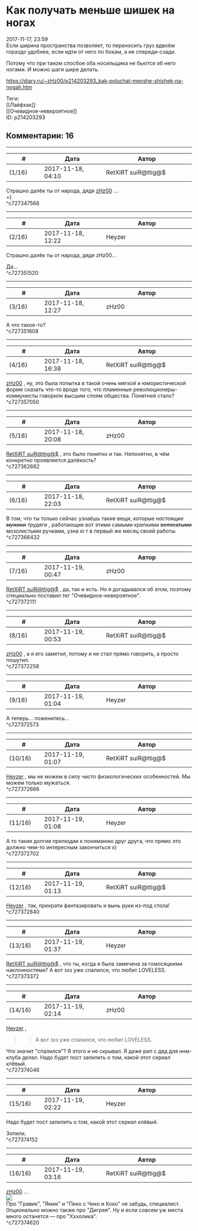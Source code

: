 Как получать меньше шишек на ногах
==================================

  
2017-11-17, 23:59  
 Если ширина пространства позволяет, то переносить груз вдвоём гораздо удобнее, если идти от него по бокам, а не спереди-сзади.   
   
 Потому что при таком спосбое оба носильщика не бьются об него ногами. И можно шаги шире делать.   
  
<https://diary.ru/~zHz00/p214203293_kak-poluchat-menshe-shishek-na-nogah.htm>  
  
Теги:  
[[Лайфхак]]  
[[Очевидное-невероятное]]  
ID: p214203293  


Комментарии: 16
---------------

  


---



|         #         |              Дата              |                     Автор                     |           ID           |
| --- | --- | --- | --- |
| (1/16) | 2017-11-18, 04:10 | RetXiRT suiR@ttig@$ | c727347568 |

  
  Страшно далёк ты от народа, дядя  [zHz00](https://zHz00.diary.ru "Untitled")  …   
  +)     
 ^c727347568

---



|         #         |              Дата              |                     Автор                     |           ID           |
| --- | --- | --- | --- |
| (2/16) | 2017-11-18, 12:22 | Heyzer | c727351520 |

  
  Страшно далёк ты от народа, дядя zHz00…    
   
 Да...   
 ^c727351520

---



|         #         |              Дата              |                     Автор                     |           ID           |
| --- | --- | --- | --- |
| (3/16) | 2017-11-18, 12:27 | zHz00 | c727351608 |

  
 А что такое-то?   
 ^c727351608

---



|         #         |              Дата              |                     Автор                     |           ID           |
| --- | --- | --- | --- |
| (4/16) | 2017-11-18, 16:38 | RetXiRT suiR@ttig@$ | c727357050 |

  
   [zHz00](https://zHz00.diary.ru "Untitled")  , ну, это была попытка в такой очень мягкой и юмористической форме сказать что-то вроде того, что пламенные революционеры-коммунисты говорили высшим слоям общества. Понятней стало?    
 ^c727357050

---



|         #         |              Дата              |                     Автор                     |           ID           |
| --- | --- | --- | --- |
| (5/16) | 2017-11-18, 20:08 | zHz00 | c727362682 |

  
  [RetXiRT suiR@ttig@$](http://Hellspawn.diary.ru "Горчичник")  , это было понятно и так. Непонятно, в чём конкретно проявляется далёкость?   
 ^c727362682

---



|         #         |              Дата              |                     Автор                     |           ID           |
| --- | --- | --- | --- |
| (6/16) | 2017-11-18, 22:03 | RetXiRT suiR@ttig@$ | c727366432 |

  
  В том, что ты только сейчас узнаёшь такие вещи, которые  *настоящие  ~~мужики~~  трудяги*  , работающие вот этими самыми крепкими  ~~волосатыми~~  мозолистыми ручками, узна  *ю*  т в первый же месяц своей работы.    
 ^c727366432

---



|         #         |              Дата              |                     Автор                     |           ID           |
| --- | --- | --- | --- |
| (7/16) | 2017-11-19, 00:47 | zHz00 | c727372111 |

  
  [RetXiRT suiR@ttig@$](http://Hellspawn.diary.ru "Горчичник")  , да, так и есть. Но я догадывался об этом, поэтому специально поставил тег "Очевидное-невероятное".   
 ^c727372111

---



|         #         |              Дата              |                     Автор                     |           ID           |
| --- | --- | --- | --- |
| (8/16) | 2017-11-19, 00:53 | RetXiRT suiR@ttig@$ | c727372258 |

  
   [zHz00](https://zHz00.diary.ru "Untitled")  , а я его заметил, потому и не стал прямо говорить, а просто пошутил.    
 ^c727372258

---



|         #         |              Дата              |                     Автор                     |           ID           |
| --- | --- | --- | --- |
| (9/16) | 2017-11-19, 01:04 | Heyzer | c727372573 |

  
 А теперь... поженитесь...   
 ^c727372573

---



|         #         |              Дата              |                     Автор                     |           ID           |
| --- | --- | --- | --- |
| (10/16) | 2017-11-19, 01:07 | RetXiRT suiR@ttig@$ | c727372666 |

  
   [Heyzer](http://heyzero.diary.ru "Orca")  , мы не можем в силу чисто физиологических особенностей. Мы можем только мужаться.    
 ^c727372666

---



|         #         |              Дата              |                     Автор                     |           ID           |
| --- | --- | --- | --- |
| (11/16) | 2017-11-19, 01:08 | Heyzer | c727372702 |

  
 А то такие долгие прелюдии к пониманию друг друга, что прямо это должно чем-то интересным закончиться х)   
 ^c727372702

---



|         #         |              Дата              |                     Автор                     |           ID           |
| --- | --- | --- | --- |
| (12/16) | 2017-11-19, 01:13 | RetXiRT suiR@ttig@$ | c727372840 |

  
   [Heyzer](http://heyzero.diary.ru "Orca")  , так, прекрати фантазировать и вынь руки из-под стола!    
 ^c727372840

---



|         #         |              Дата              |                     Автор                     |           ID           |
| --- | --- | --- | --- |
| (13/16) | 2017-11-19, 01:37 | Heyzer | c727373372 |

  
  [RetXiRT suiR@ttig@$](http://Hellspawn.diary.ru "Горчичник")  , что ты, когда я была замечена за гомосяцкими наклонностями? А вот зхз уже спалился, что любит LOVELESS.   
 ^c727373372

---



|         #         |              Дата              |                     Автор                     |           ID           |
| --- | --- | --- | --- |
| (14/16) | 2017-11-19, 02:14 | zHz00 | c727374046 |

  
  [Heyzer](http://heyzero.diary.ru "Orca")  ,   
 >>А вот зхз уже спалился, что любит LOVELESS.   
   
 Что значит "спалился"? Я этого и не скрывал. Я даже рип с двд для ннм-клуба делал. Надо будет пост запилить о том, какой этот сериал клёвый.   
 ^c727374046

---



|         #         |              Дата              |                     Автор                     |           ID           |
| --- | --- | --- | --- |
| (15/16) | 2017-11-19, 02:22 | Heyzer | c727374152 |

  
  Надо будет пост запилить о том, какой этот сериал клёвый.   
    
   
 Зопили.   
 ^c727374152

---



|         #         |              Дата              |                     Автор                     |           ID           |
| --- | --- | --- | --- |
| (16/16) | 2017-11-19, 03:16 | RetXiRT suiR@ttig@$ | c727374620 |

  
   [zHz00](https://zHz00.diary.ru "Untitled")  …   
 ![](http://static.diary.ru/userdir/6/4/6/6/64669/63088196.jpg)   
 Про "Гравик", "Ямик" и "Пико с Чико и Коко" не забудь, специалист. 0пционально можно также про "Дигрея". Ну и если совсем уж места много останется — про "Хххолика".    
 ^c727374620